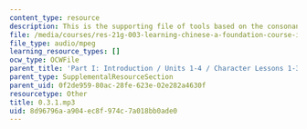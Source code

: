 ```yaml
---
content_type: resource
description: This is the supporting file of tools based on the consonant chart.
file: /media/courses/res-21g-003-learning-chinese-a-foundation-course-in-mandarin-spring-2011/8d96796aa904ec8f974c7a018bb0ade0_0.3.1.mp3
file_type: audio/mpeg
learning_resource_types: []
ocw_type: OCWFile
parent_title: 'Part I: Introduction / Units 1-4 / Character Lessons 1-3'
parent_type: SupplementalResourceSection
parent_uid: 0f2de959-80ac-28fe-623e-02e282a4630f
resourcetype: Other
title: 0.3.1.mp3
uid: 8d96796a-a904-ec8f-974c-7a018bb0ade0
---
```

